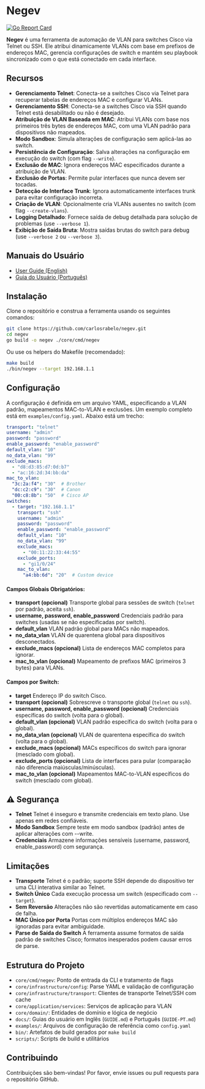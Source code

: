 # Negev

[![Go Report Card](https://goreportcard.com/badge/github.com/carlosrabelo/negev)](https://goreportcard.com/report/github.com/carlosrabelo/negev)

**Negev** é uma ferramenta de automação de VLAN para switches Cisco via Telnet ou SSH. Ele atribui dinamicamente VLANs com base em prefixos de endereços MAC, gerencia configurações de switch e mantém seu playbook sincronizado com o que está conectado em cada interface.

## Recursos

- **Gerenciamento Telnet**: Conecta-se a switches Cisco via Telnet para recuperar tabelas de endereços MAC e configurar VLANs.
- **Gerenciamento SSH**: Conecta-se a switches Cisco via SSH quando Telnet está desabilitado ou não é desejado.
- **Atribuição de VLAN Baseada em MAC**: Atribui VLANs com base nos primeiros três bytes de endereços MAC, com uma VLAN padrão para dispositivos não mapeados.
- **Modo Sandbox**: Simula alterações de configuração sem aplicá-las ao switch.
- **Persistência de Configuração**: Salva alterações na configuração em execução do switch (com flag `--write`).
- **Exclusão de MAC**: Ignora endereços MAC especificados durante a atribuição de VLAN.
- **Exclusão de Portas**: Permite pular interfaces que nunca devem ser tocadas.
- **Detecção de Interface Trunk**: Ignora automaticamente interfaces trunk para evitar configuração incorreta.
- **Criação de VLAN**: Opcionalmente cria VLANs ausentes no switch (com flag `--create-vlans`).
- **Logging Detalhado**: Fornece saída de debug detalhada para solução de problemas (use `--verbose 1`).
- **Exibição de Saída Bruta**: Mostra saídas brutas do switch para debug (use `--verbose 2` ou `--verbose 3`).

## Manuais do Usuário

- [User Guide (English)](docs/GUIDE.md)
- [Guia do Usuário (Português)](docs/GUIDE-PT.md)

## Instalação

Clone o repositório e construa a ferramenta usando os seguintes comandos:

```bash
git clone https://github.com/carlosrabelo/negev.git
cd negev
go build -o negev ./core/cmd/negev
```

Ou use os helpers do Makefile (recomendado):

```bash
make build
./bin/negev --target 192.168.1.1
```

## Configuração

A configuração é definida em um arquivo YAML, especificando a VLAN padrão, mapeamentos MAC-to-VLAN e exclusões. Um exemplo completo está em `examples/config.yaml`. Abaixo está um trecho:

```yaml
transport: "telnet"
username: "admin"
password: "password"
enable_password: "enable_password"
default_vlan: "10"
no_data_vlan: "99"
exclude_macs:
  - "d8:d3:85:d7:0d:b7"
  - "ac:16:2d:34:bb:da"
mac_to_vlan:
  "3c:2a:f4": "30"  # Brother
  "dc:c2:c9": "30"  # Canon
  "00:c8:8b": "50"  # Cisco AP
switches:
  - target: "192.168.1.1"
    transport: "ssh"
    username: "admin"
    password: "password"
    enable_password: "enable_password"
    default_vlan: "10"
    no_data_vlan: "99"
    exclude_macs:
      - "00:11:22:33:44:55"
    exclude_ports:
      - "gi1/0/24"
    mac_to_vlan:
      "a4:bb:6d": "20"  # Custom device
```

#### Campos Globais Obrigatórios:

- **transport (opcional)** Transporte global para sessões de switch (`telnet` por padrão, aceita `ssh`).
- **username, password, enable_password** Credenciais padrão para switches (usadas se não especificadas por switch).
- **default_vlan** VLAN padrão global para MACs não mapeados.
- **no_data_vlan** VLAN de quarentena global para dispositivos desconectados.
- **exclude_macs (opcional)** Lista de endereços MAC completos para ignorar.
- **mac_to_vlan (opcional)** Mapeamento de prefixos MAC (primeiros 3 bytes) para VLANs.

#### Campos por Switch:

- **target** Endereço IP do switch Cisco.
- **transport (opcional)** Sobrescreve o transporte global (`telnet` ou `ssh`).
- **username, password, enable_password (opcional)** Credenciais específicas do switch (volta para o global).
- **default_vlan (opcional)** VLAN padrão específica do switch (volta para o global).
- **no_data_vlan (opcional)** VLAN de quarentena específica do switch (volta para o global).
- **exclude_macs (opcional)** MACs específicos do switch para ignorar (mesclado com global).
- **exclude_ports (opcional)** Lista de interfaces para pular (comparação não diferencia maiúsculas/minúsculas).
- **mac_to_vlan (opcional)** Mapeamentos MAC-to-VLAN específicos do switch (mesclado com global).

## ⚠️ Segurança

- **Telnet** Telnet é inseguro e transmite credenciais em texto plano. Use apenas em redes confiáveis.
- **Modo Sandbox** Sempre teste em modo sandbox (padrão) antes de aplicar alterações com --write.
- **Credenciais** Armazene informações sensíveis (username, password, enable_password) com segurança.

## Limitações

- **Transporte** Telnet é o padrão; suporte SSH depende do dispositivo ter uma CLI interativa similar ao Telnet.
- **Switch Único** Cada execução processa um switch (especificado com `--target`).
- **Sem Reversão** Alterações não são revertidas automaticamente em caso de falha.
- **MAC Único por Porta** Portas com múltiplos endereços MAC são ignoradas para evitar ambiguidade.
- **Parse de Saída do Switch** A ferramenta assume formatos de saída padrão de switches Cisco; formatos inesperados podem causar erros de parse.

## Estrutura do Projeto

- `core/cmd/negev`: Ponto de entrada da CLI e tratamento de flags
- `core/infrastructure/config`: Parse YAML e validação de configuração
- `core/infrastructure/transport`: Clientes de transporte Telnet/SSH com cache
- `core/application/services`: Serviços de aplicação para VLAN
- `core/domain/`: Entidades de domínio e lógica de negócio
- `docs/`: Guias do usuário em Inglês (`GUIDE.md`) e Português (`GUIDE-PT.md`)
- `examples/`: Arquivos de configuração de referência como `config.yaml`
- `bin/`: Artefatos de build gerados por `make build`
- `scripts/`: Scripts de build e utilitários

## Contribuindo

Contribuições são bem-vindas! Por favor, envie issues ou pull requests para o repositório GitHub.